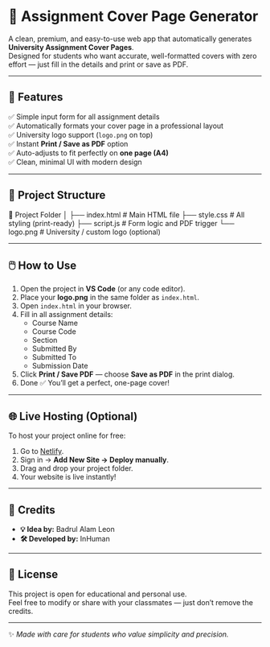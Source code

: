 # 🧾 Assignment Cover Page Generator

A clean, premium, and easy-to-use web app that automatically generates **University Assignment Cover Pages**.  
Designed for students who want accurate, well-formatted covers with zero effort — just fill in the details and print or save as PDF.  

---

## 🚀 Features

✅ Simple input form for all assignment details  
✅ Automatically formats your cover page in a professional layout  
✅ University logo support (`logo.png` on top)  
✅ Instant **Print / Save as PDF** option  
✅ Auto-adjusts to fit perfectly on **one page (A4)**  
✅ Clean, minimal UI with modern design  

---

## 🧩 Project Structure

📁 Project Folder
│
├── index.html # Main HTML file
├── style.css # All styling (print-ready)
├── script.js # Form logic and PDF trigger
└── logo.png # University / custom logo (optional)


---

## 🖱️ How to Use

1. Open the project in **VS Code** (or any code editor).  
2. Place your **logo.png** in the same folder as `index.html`.  
3. Open `index.html` in your browser.  
4. Fill in all assignment details:
   - Course Name  
   - Course Code  
   - Section  
   - Submitted By  
   - Submitted To  
   - Submission Date  
5. Click **Print / Save PDF** — choose **Save as PDF** in the print dialog.  
6. Done ✅ You’ll get a perfect, one-page cover!

---

## 🌐 Live Hosting (Optional)

To host your project online for free:

1. Go to [Netlify](https://www.netlify.com/).  
2. Sign in → **Add New Site → Deploy manually**.  
3. Drag and drop your project folder.  
4. Your website is live instantly!

---

## 🧠 Credits

- **💡 Idea by:** Badrul Alam Leon  
- **🛠️ Developed by:** InHuman  

---

## 📜 License

This project is open for educational and personal use.  
Feel free to modify or share with your classmates — just don’t remove the credits.

---

✨ *Made with care for students who value simplicity and precision.*
